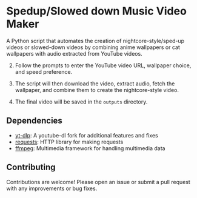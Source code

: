 
# Spedup/Slowed down Music Video Maker

A Python script that automates the creation of nightcore-style/sped-up videos or slowed-down videos by combining anime wallpapers or cat wallpapers with audio extracted from YouTube videos.


2. Follow the prompts to enter the YouTube video URL, wallpaper choice, and speed preference.

3. The script will then download the video, extract audio, fetch the wallpaper, and combine them to create the nightcore-style video.

4. The final video will be saved in the `outputs` directory.

## Dependencies

- [yt-dlp](https://github.com/yt-dlp/yt-dlp): A youtube-dl fork for additional features and fixes
- [requests](https://pypi.org/project/requests/): HTTP library for making requests
- [ffmpeg](https://ffmpeg.org/): Multimedia framework for handling multimedia data

## Contributing

Contributions are welcome! Please open an issue or submit a pull request with any improvements or bug fixes.

